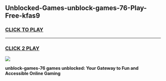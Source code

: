 
## Unblocked-Games-unblock-games-76-Play-Free-kfas9
<h3>
<a href="https://premium76.site?title=unblock-games-76&ref=21A">CLICK TO PLAY</a></h3>
<hr>

<h3>
<a href="https://premium76.site?title=unblock-games-76&ref=21A">CLICK 2 PLAY</a>
  
</h3>

<a href="https://premium76.site?title=unblock-games-76&ref=21A"><img src="https://clearcache.store/games.png"></a>


**unblock-games-76 games unblocked: Your Gateway to Fun and Accessible Online Gaming**
